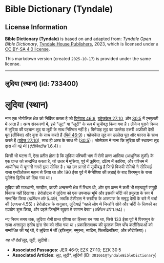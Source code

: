 # Bible Dictionary (Tyndale)

## License Information

**Bible Dictionary (Tyndale)** is based on and adapted from: _Tyndale Open Bible Dictionary_, [Tyndale House Publishers](https://tyndaleopenresources.com/), 2023, which is licensed under a [CC BY-SA 4.0 license](https://creativecommons.org/licenses/by-sa/4.0/legalcode.en).

This markdown version (created `2025-10-17`) is provided under the same license.



--------------------------------

## लुदिया (स्थान) (id: 733400)

लुदिया (स्थान)
==============

नाम एक भौगोलिक क्षेत्र को निर्दिष्ट करता है जो [यिर्मयाह 46:9](https://ref.ly/Jer46:9), [यहेजकेल 27:10](https://ref.ly/Ezek27:10), और [30:5](https://ref.ly/Ezek30:5) में एनएलटी में आता है। अन्य संस्करणों में, इसे "लूद" या "लूदी" के रूप में सूचीबद्ध किया गया है। लेकिन पुराने नियम में लुदिया की पहचान लूद या लूदी के साथ निश्चित नहीं है। यिर्मयाह लूद का उल्लेख उत्तरी अफ्रीकी देशों पूत (लीबिया) और कूश के साथ करते हैं ([यिर्म 46:9](https://ref.ly/Jer46:9))। यहेजकेल लूद का उल्लेख पूत और फारस के साथ करते हैं ([यहेज 27:10](https://ref.ly/Ezek27:10)), साथ ही अरब के साथ भी ([30:5](https://ref.ly/Ezek30:5))। जोसेफस ने माना कि लुदिया की स्थापना लूद द्वारा की गई थी (*एंटीक्विटीस* 1\.6\.4\)।

किसी भी घटना में, ऐसा प्रतीत होता है कि लुदिया पश्चिमी भाग में रोमी प्रान्त आसिया (आधुनिक तुर्की) के एक प्रान्त को सन्दर्भित करता है, जो उत्तर में मूसिया, पूर्व में फ्रूगिया, दक्षिण में कारिया, और पश्चिम में आयोनिया में यूनानी नगरों द्वारा सीमित है। यह उन प्रान्तों में सूचीबद्ध है जिन्हें विजयी रोमियों ने सीरियाई राजा एन्टीओकस महान से लिया था और 190 ईसा पूर्व में मैग्नेशिया की लड़ाई के बाद पिरगमुन के राजा यूमेनेस द्वितीय को दिया गया था।

लुदिया की राजधानी, सरदीस, काफी अन्दरूनी क्षेत्र में स्थित थी, और इस प्रान्त ने कभी भी महत्वपूर्ण समुद्री विकास नहीं दिखाया। हेरोडोटस ने लुदिया को एक उपजाऊ भूमि और इसकी चाँदी की प्रचुरता के रूप में सन्दर्भित किया (*पर्शियन वॉर* 5\.49\), जबकि टेसीटस ने सरदीस के आसपास के समृद्ध देशों के बारे में चर्चा की (*एनल्स* 4\.55\)। हेरोडोटस के अनुसार, लुदियाई “पहले लोग थे जिन्होंने सोने और चाँदी के सिक्कों का उपयोग शुरू किया, और पहले जिन्होंने खुदरा में सामान बेचा” (*पर्शियन वॉर* 1\.94\)।

नए नियम समय तक, लुदिया रोमी प्रान्त एशिया का हिस्सा बन गया था, जिसे 133 ईसा पूर्व में पिरगमुन के राजा अत्तालुस तृतीय द्वारा रोम को सौंपा गया था। प्रकाशितवाक्य की पुस्तक जिन पाँच कलीसियाओं को सम्बोधित की गई थी, वे लुदिया में थीं (इफिसुस, स्मुरना, सार्दिस, फिलदिलफिया, और लौदीकिया)।

*यह भी देखें* लूद, लूदी, लुदीयों।

* **Associated Passages:** JER 46:9; EZK 27:10; EZK 30:5
* **Associated Articles:** लूद, लूदी*, लूदियों (ID: `381661@TyndaleBibleDictionary`)

